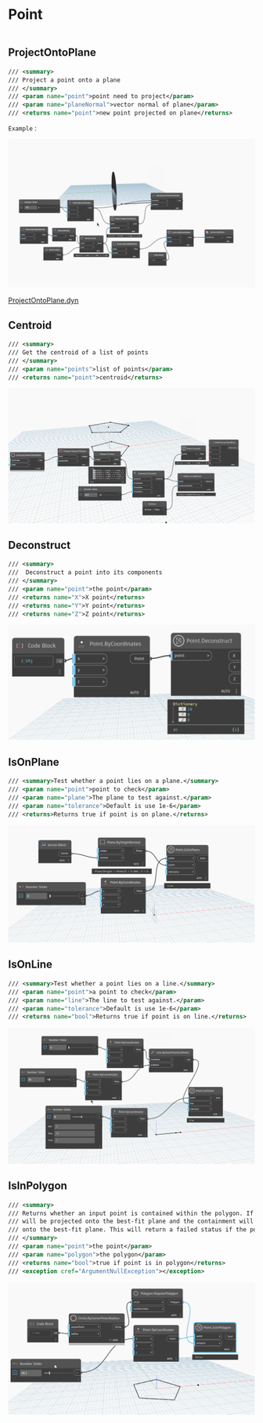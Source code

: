 # Point

```{contents}

```

## ProjectOntoPlane

```xml
/// <summary>
/// Project a point onto a plane
/// </summary>
/// <param name="point">point need to project</param>
/// <param name="planeNormal">vector normal of plane</param>
/// <returns name="point">new point projected on plane</returns>
```

`Example` :

![ProjectOntoPlane](dyn/pic/Point.ProjectOntoPlane.gif)

[ProjectOntoPlane.dyn](https://github.com/chuongmep/OpenMEP/blob/dev/docs/OpenMEPPage/geometry/dyn/Point.ProjectOntoPlane.dyn)

## Centroid

```xml
/// <summary>
/// Get the centroid of a list of points
/// </summary>
/// <param name="points">list of points</param>
/// <returns name="point">centroid</returns>
```

![Centroid](dyn/pic/Point.Centroid.gif)

## Deconstruct

```xml
/// <summary>
///  Deconstruct a point into its components
/// </summary>
/// <param name="point">the point</param>
/// <returns name="X">X point</returns>
/// <returns name="Y">Y point</returns>
/// <returns name="Z">Z point</returns>
```

![Deconstruct](dyn/pic/Point.Deconstruct.png)

## IsOnPlane

```xml
/// <summary>Test whether a point lies on a plane.</summary>
/// <param name="point">point to check</param>
/// <param name="plane">The plane to test against.</param>
/// <param name="tolerance">Default is use 1e-6</param>
/// <returns>Returns true if point is on plane.</returns>
```

![IsOnPlane](dyn/pic/Point.IsOnPlane.gif)

## IsOnLine

```xml
/// <summary>Test whether a point lies on a line.</summary>
/// <param name="point">a point to check</param>
/// <param name="line">The line to test against.</param>
/// <param name="tolerance">Default is use 1e-6</param>
/// <returns name="bool">Returns true if point is on line.</returns>
```

![IsOnLine](dyn/pic/Point.IsOnLine.gif)

## IsInPolygon

```xml
/// <summary>
/// Returns whether an input point is contained within the polygon. If the polygon is not planar then the point
/// will be projected onto the best-fit plane and the containment will be computed using the projection of the polygon
/// onto the best-fit plane. This will return a failed status if the polygon self-intersects.
/// </summary>
/// <param name="point">the point</param>
/// <param name="polygon">the polygon</param>
/// <returns name="bool">true if point is in polygon</returns>
/// <exception cref="ArgumentNullException"></exception>
```

![IsInPolygon](dyn/pic/Point.IsInPolygons.gif)
